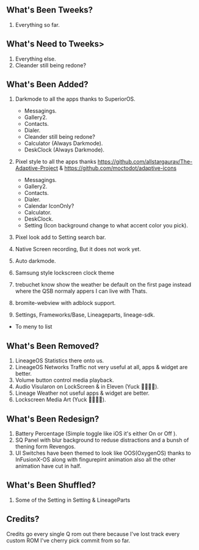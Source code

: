 What's Been Tweeks?
-------------------------
1. Everything so far.

What's Need to Tweeks>
-------------------------
1. Everything else.
2. Cleander still being redone?

What's Been Added?
-------------------------
 1. Darkmode to all the apps thanks to SuperiorOS.
       - Messagings.
       - Gallery2.
       - Contacts.
       - Dialer.
       - Cleander still being redone?
       - Calculator (Always Darkmode).
       - DeskClock (Always Darkmode).

 3. Pixel style to all the apps thanks https://github.com/allstargaurav/The-Adaptive-Project & https://github.com/moctodot/adaptive-icons
       - Messagings.
       - Gallery2.
       - Contacts.
       - Dialer.
       - Calendar IconOnly?
       - Calculator.
       - DeskClock.
       - Setting (Icon background change to what accent color you pick).


 4. Pixel look add to Setting search bar.

 5. Native Screen recording, But it does not work yet.

 5. Auto darkmode.
 
 6. Samsung style lockscreen clock theme
 
 6. trebuchet know show the weather be default on the first page instead where the QSB normaly appers I can live with Thats.
 
 7. bromite-webview with adblock support.

 8. Settings, Frameworks/Base, Lineageparts, lineage-sdk.
   - To meny to list

What's Been Removed?
-------------------------
1. LineageOS Statistics there onto us.
2. LineageOS Networks Traffic not very useful at all, apps & widget are better.
3. Volume button control media playback.
4. Audio Visularon on LockScreen & in Eleven (Yuck 🤮🤮🤮🤮).
5. Lineage Weather not useful apps & widget are better.
6. Lockscreen Media Art (Yuck 🤮🤮🤮🤮).

What's Been Redesign?
-------------------------
1. Battery Percentage (Simple toggle like iOS it's either On or Off ).
2. SQ Panel with blur background to reduse distractions and a bunsh of thening form Revengos.
2. UI Switches have been themed to look like OOS(OxygenOS) thanks to InFusionX-OS along with fingurepint animation also all the other animation have cut in half.


What's Been Shuffled?
-------------------------
1. Some of the Setting in Setting & LineageParts


Credits?
-------------------------
Credits go every single Q rom out there because I've lost track every custom ROM I've cherry pick commit from so far.

